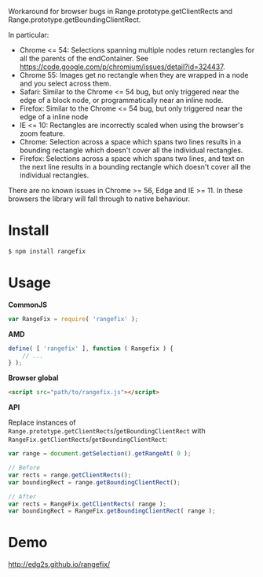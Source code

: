 Workaround for browser bugs in Range.prototype.getClientRects and Range.prototype.getBoundingClientRect.

In particular:

* Chrome <= 54: Selections spanning multiple nodes return rectangles for all the parents of the endContainer. See https://code.google.com/p/chromium/issues/detail?id=324437.
* Chrome 55: Images get no rectangle when they are wrapped in a node and you select across them.
* Safari: Similar to the Chrome <= 54 bug, but only triggered near the edge of a block node, or programmatically near an inline node.
* Firefox: Similar to the Chrome <= 54 bug, but only triggered near the edge of a inline node
* IE <= 10: Rectangles are incorrectly scaled when using the browser's zoom feature.
* Chrome: Selection across a space which spans two lines results in a bounding rectangle which doesn't cover all the individual rectangles.
* Firefox: Selections across a space which spans two lines, and text on the next line results in a bounding rectangle which doesn't cover all the individual rectangles.

There are no known issues in Chrome >= 56, Edge and IE >= 11. In these browsers the library will fall through to native behaviour.

Install
=======

```bash
$ npm install rangefix
```

Usage
=====

**CommonJS**

```javascript
var RangeFix = require( 'rangefix' );
```

**AMD**

```javascript
define( [ 'rangefix' ], function ( Rangefix ) {
	// ...
} );
```

**Browser global**

```html
<script src="path/to/rangefix.js"></script>
```

**API**

Replace instances of `Range.prototype.getClientRects`/`getBoundingClientRect` with `RangeFix.getClientRects`/`getBoundingClientRect`:

```javascript
var range = document.getSelection().getRangeAt( 0 );

// Before
var rects = range.getClientRects();
var boundingRect = range.getBoundingClientRect();

// After
var rects = RangeFix.getClientRects( range );
var boundingRect = RangeFix.getBoundingClientRect( range );
```

Demo
====
http://edg2s.github.io/rangefix/
